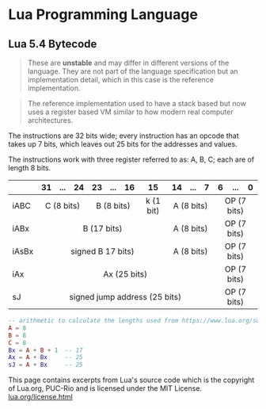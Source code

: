 # Lua Programming Language
<!-- TODO ## Lua 5.4 C API-->

## Lua 5.4 Bytecode

> These are **unstable** and may differ in different versions of the language.
> They are not part of the language specification but an implementation detail, which in this case is the reference implementation.

> The reference implementation used to have a stack based but now uses a register based VM similar to how modern real computer architectures.

The instructions are 32 bits wide; every instruction has an opcode that takes up 7 bits, which leaves out 25 bits for the addresses and values.

The instructions work with three register referred to as: A, B, C; each are of length 8 bits.

<table>
<thead>
<tr>
<th></th>
<th>31</th><th>...</th><th>24</th><th>23</th><th>...</th><th>16</th><th>15</th><th>14</th><th>...</th><th>7</th><th>6</th><th>...</th><th>0</th>
</tr>
</thead>
<tr>
<td>iABC</td>
<td colspan='3' style='text-align:center'>C (8 bits)</td>
<td colspan='3' style='text-align:center'>B (8 bits)</td>
<td style='text-align:center'>k (1 bit)</td>
<td colspan='3' style='text-align:center'>A (8 bits)</td>
<td colspan='3' style='text-align:center'>OP (7 bits)</td>
</tr>
<tr>
<td>iABx</td>
<td colspan='7' style='text-align:center'>B (17 bits)</td>
<td colspan='3' style='text-align:center'>A (8 bits)</td>
<td colspan='3' style='text-align:center'>OP (7 bits)</td>
</tr>
<tr>
<td>iAsBx</td>
<td colspan='7' style='text-align:center'>signed B 17 bits)</td>
<td colspan='3' style='text-align:center'>A (8 bits)</td>
<td colspan='3' style='text-align:center'>OP (7 bits)</td>
</tr>
<tr>
<td>iAx</td>
<td colspan='10' style='text-align:center'>Ax (25 bits)</td>
<td colspan='3' style='text-align:center'>OP (7 bits)</td>
</tr>
<tr>
<td>sJ</td>
<td colspan='10' style='text-align:center'>signed jump address (25 bits)</td>
<td colspan='3' style='text-align:center'>OP (7 bits)</td>
</tr>
</table>

```lua
-- arithmetic to calculate the lengths used from https://www.lua.org/source/5.4/lopcodes.h.html
A = 8
B = 8
C = 8
Bx = A + B + 1  -- 17
Ax = A + Bx     -- 25
sJ = A + Bx     -- 25
```
This page contains excerpts from Lua's source code which is the copyright of Lua.org, PUC-Rio and is licensed under the MIT License.
[lua.org/license.html](https://www.lua.org/license.html)
